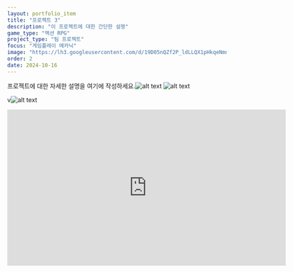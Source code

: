 ```yaml
---
layout: portfolio_item
title: "프로젝트 3"
description: "이 프로젝트에 대한 간단한 설명"
game_type: "액션 RPG"
project_type: "팀 프로젝트"
focus: "게임플레이 메카닉"
image: "https://lh3.googleusercontent.com/d/19D05nQZf2P_ldLLQX1pHkqeNmn23X5l2"
order: 2
date: 2024-10-16
---
```

프로젝트에 대한 자세한 설명을 여기에 작성하세요.![alt text](https://lh3.googleusercontent.com/d/1NG34tZfnx0Nxlq6_W9c8wGHabrtbzkL7)
![alt text](https://lh3.googleusercontent.com/d/1nYJ2dZE_fFtmSh4Ls3boaIJwGU0zCn8u)

v![alt text](https://lh3.googleusercontent.com/d/18Zr7C9XL0FmHeuw_JpThOeIB8PgS7l2b)

<iframe width="640" height="360" src="https://www.youtube.com/embed/POzS63SUKOs" frameborder="0" allowfullscreen></iframe>